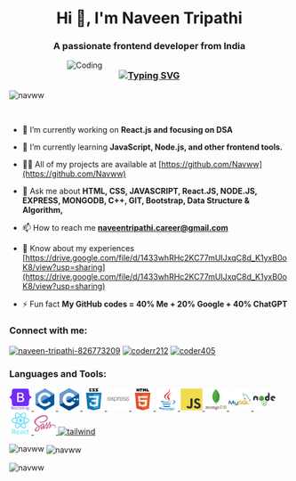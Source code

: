 

<h1 align="center">Hi 👋, I'm Naveen Tripathi</h1>
<h3 align="center">A passionate frontend developer from India</h3>
<img align="right" alt="Coding" width="400" src="https://cdn.dribbble.com/users/1162077/screenshots/3848914/programmer.gif"/>

 <h3 align="center"> <a href="https://git.io/typing-svg"><img src="https://readme-typing-svg.demolab.com?font=Fira+Code&weight=500&size=15&pause=1000&center=true&vCenter=true&random=false&width=435&lines=Hello+this+is+Naveen%2CWelcome+to+my+Github+page." alt="Typing SVG" /></a> </h3>
<p align="left"> <img src="https://komarev.com/ghpvc/?username=navww&label=Profile%20views&color=0e75b6&style=flat" alt="navww" /> </p>

<p align="left"> <a href="https://twitter.com/" target="blank"><img src="https://img.shields.io/twitter/follow/?logo=twitter&style=for-the-badge" alt="" /></a> </p>

- 🔭 I’m currently working on **React.js and focusing on DSA**

- 🌱 I’m currently learning **JavaScript, Node.js, and other frontend tools.**

- 👨‍💻 All of my projects are available at [https://github.com/Navww](https://github.com/Navww)

- 💬 Ask me about **HTML, CSS, JAVASCRIPT, React.JS, NODE.JS, EXPRESS, MONGODB, C++, GIT, Bootstrap, Data Structure & Algorithm,**

- 📫 How to reach me **naveentripathi.career@gmail.com**

- 📄 Know about my experiences [https://drive.google.com/file/d/1433whRHc2KC77mUIJxqC8d_K1yxB0oK8/view?usp=sharing](https://drive.google.com/file/d/1433whRHc2KC77mUIJxqC8d_K1yxB0oK8/view?usp=sharing)

- ⚡ Fun fact **My GitHub codes = 40% Me + 20% Google + 40% ChatGPT**

<h3 align="left">Connect with me:</h3>
<p align="left">
<a href="https://linkedin.com/in/naveen-tripathi-826773209" target="blank"><img align="center" src="https://raw.githubusercontent.com/rahuldkjain/github-profile-readme-generator/master/src/images/icons/Social/linked-in-alt.svg" alt="naveen-tripathi-826773209" height="30" width="40" /></a>
<a href="https://www.leetcode.com/coderr212" target="blank"><img align="center" src="https://raw.githubusercontent.com/rahuldkjain/github-profile-readme-generator/master/src/images/icons/Social/leet-code.svg" alt="coderr212" height="30" width="40" /></a>
<a href="https://auth.geeksforgeeks.org/user/coder405" target="blank"><img align="center" src="https://raw.githubusercontent.com/rahuldkjain/github-profile-readme-generator/master/src/images/icons/Social/geeks-for-geeks.svg" alt="coder405" height="30" width="40" /></a>
</p>

<h3 align="left">Languages and Tools:</h3>
<p align="left"> <a href="https://getbootstrap.com" target="_blank" rel="noreferrer"> <img src="https://raw.githubusercontent.com/devicons/devicon/master/icons/bootstrap/bootstrap-plain-wordmark.svg" alt="bootstrap" width="40" height="40"/> </a> <a href="https://www.cprogramming.com/" target="_blank" rel="noreferrer"> <img src="https://raw.githubusercontent.com/devicons/devicon/master/icons/c/c-original.svg" alt="c" width="40" height="40"/> </a> <a href="https://www.w3schools.com/cpp/" target="_blank" rel="noreferrer"> <img src="https://raw.githubusercontent.com/devicons/devicon/master/icons/cplusplus/cplusplus-original.svg" alt="cplusplus" width="40" height="40"/> </a> <a href="https://www.w3schools.com/css/" target="_blank" rel="noreferrer"> <img src="https://raw.githubusercontent.com/devicons/devicon/master/icons/css3/css3-original-wordmark.svg" alt="css3" width="40" height="40"/> </a> <a href="https://expressjs.com" target="_blank" rel="noreferrer"> <img src="https://raw.githubusercontent.com/devicons/devicon/master/icons/express/express-original-wordmark.svg" alt="express" width="40" height="40"/> </a> <a href="https://www.w3.org/html/" target="_blank" rel="noreferrer"> <img src="https://raw.githubusercontent.com/devicons/devicon/master/icons/html5/html5-original-wordmark.svg" alt="html5" width="40" height="40"/> </a> <a href="https://www.java.com" target="_blank" rel="noreferrer"> <img src="https://raw.githubusercontent.com/devicons/devicon/master/icons/java/java-original.svg" alt="java" width="40" height="40"/> </a> <a href="https://developer.mozilla.org/en-US/docs/Web/JavaScript" target="_blank" rel="noreferrer"> <img src="https://raw.githubusercontent.com/devicons/devicon/master/icons/javascript/javascript-original.svg" alt="javascript" width="40" height="40"/> </a> <a href="https://www.mongodb.com/" target="_blank" rel="noreferrer"> <img src="https://raw.githubusercontent.com/devicons/devicon/master/icons/mongodb/mongodb-original-wordmark.svg" alt="mongodb" width="40" height="40"/> </a> <a href="https://www.mysql.com/" target="_blank" rel="noreferrer"> <img src="https://raw.githubusercontent.com/devicons/devicon/master/icons/mysql/mysql-original-wordmark.svg" alt="mysql" width="40" height="40"/> </a> <a href="https://nodejs.org" target="_blank" rel="noreferrer"> <img src="https://raw.githubusercontent.com/devicons/devicon/master/icons/nodejs/nodejs-original-wordmark.svg" alt="nodejs" width="40" height="40"/> </a> <a href="https://reactjs.org/" target="_blank" rel="noreferrer"> <img src="https://raw.githubusercontent.com/devicons/devicon/master/icons/react/react-original-wordmark.svg" alt="react" width="40" height="40"/> </a> <a href="https://sass-lang.com" target="_blank" rel="noreferrer"> <img src="https://raw.githubusercontent.com/devicons/devicon/master/icons/sass/sass-original.svg" alt="sass" width="40" height="40"/> </a> <a href="https://tailwindcss.com/" target="_blank" rel="noreferrer"> <img src="https://www.vectorlogo.zone/logos/tailwindcss/tailwindcss-icon.svg" alt="tailwind" width="40" height="40"/> </a> </p>

<p><img align="left" src="https://github-readme-stats.vercel.app/api/top-langs?username=navww&show_icons=true&locale=en&layout=compact" alt="navww" /></p>

<p>&nbsp;<img align="center" src="https://github-readme-stats.vercel.app/api?username=navww&show_icons=true&locale=en" alt="navww" /></p>

<p><img align="center" src="https://github-readme-streak-stats.herokuapp.com/?user=navww&" alt="navww" /></p>
